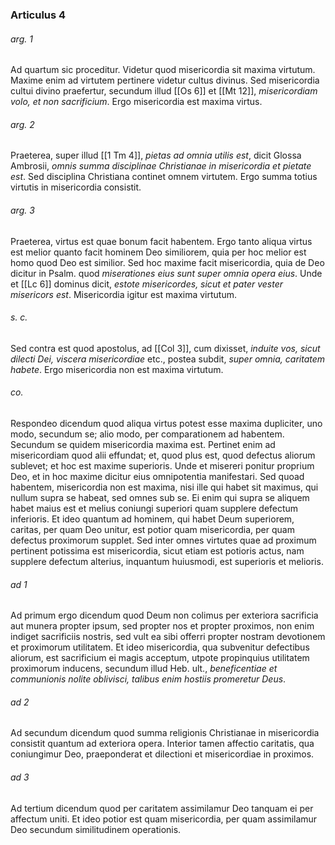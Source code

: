 ### Articulus 4

###### arg. 1
Ad quartum sic proceditur. Videtur quod misericordia sit maxima virtutum. Maxime enim ad virtutem pertinere videtur cultus divinus. Sed misericordia cultui divino praefertur, secundum illud [[Os 6]] et [[Mt 12]], *misericordiam volo, et non sacrificium*. Ergo misericordia est maxima virtus.

###### arg. 2
Praeterea, super illud [[1 Tm 4]], *pietas ad omnia utilis est*, dicit Glossa Ambrosii, *omnis summa disciplinae Christianae in misericordia et pietate est*. Sed disciplina Christiana continet omnem virtutem. Ergo summa totius virtutis in misericordia consistit.

###### arg. 3
Praeterea, virtus est quae bonum facit habentem. Ergo tanto aliqua virtus est melior quanto facit hominem Deo similiorem, quia per hoc melior est homo quod Deo est similior. Sed hoc maxime facit misericordia, quia de Deo dicitur in Psalm. quod *miserationes eius sunt super omnia opera eius*. Unde et [[Lc 6]] dominus dicit, *estote misericordes, sicut et pater vester misericors est*. Misericordia igitur est maxima virtutum.

###### s. c.
Sed contra est quod apostolus, ad [[Col 3]], cum dixisset, *induite vos, sicut dilecti Dei, viscera misericordiae* etc., postea subdit, *super omnia, caritatem habete*. Ergo misericordia non est maxima virtutum.

###### co.
Respondeo dicendum quod aliqua virtus potest esse maxima dupliciter, uno modo, secundum se; alio modo, per comparationem ad habentem. Secundum se quidem misericordia maxima est. Pertinet enim ad misericordiam quod alii effundat; et, quod plus est, quod defectus aliorum sublevet; et hoc est maxime superioris. Unde et misereri ponitur proprium Deo, et in hoc maxime dicitur eius omnipotentia manifestari. Sed quoad habentem, misericordia non est maxima, nisi ille qui habet sit maximus, qui nullum supra se habeat, sed omnes sub se. Ei enim qui supra se aliquem habet maius est et melius coniungi superiori quam supplere defectum inferioris. Et ideo quantum ad hominem, qui habet Deum superiorem, caritas, per quam Deo unitur, est potior quam misericordia, per quam defectus proximorum supplet. Sed inter omnes virtutes quae ad proximum pertinent potissima est misericordia, sicut etiam est potioris actus, nam supplere defectum alterius, inquantum huiusmodi, est superioris et melioris.

###### ad 1
Ad primum ergo dicendum quod Deum non colimus per exteriora sacrificia aut munera propter ipsum, sed propter nos et propter proximos, non enim indiget sacrificiis nostris, sed vult ea sibi offerri propter nostram devotionem et proximorum utilitatem. Et ideo misericordia, qua subvenitur defectibus aliorum, est sacrificium ei magis acceptum, utpote propinquius utilitatem proximorum inducens, secundum illud Heb. ult., *beneficentiae et communionis nolite oblivisci, talibus enim hostiis promeretur Deus*.

###### ad 2
Ad secundum dicendum quod summa religionis Christianae in misericordia consistit quantum ad exteriora opera. Interior tamen affectio caritatis, qua coniungimur Deo, praeponderat et dilectioni et misericordiae in proximos.

###### ad 3
Ad tertium dicendum quod per caritatem assimilamur Deo tanquam ei per affectum uniti. Et ideo potior est quam misericordia, per quam assimilamur Deo secundum similitudinem operationis.


